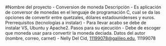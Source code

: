 #Nombre del proyecto - Conversion de moneda
Descripción - Es aplicación de conversor de monedas en el lenguaje de programación C, cual se da las opciones de convertir entre quetzales, dólares estadounidenses y euros. 
Prerrequisitos (tecnologías a instalar) - Para llevar acabo se debe de instalar VS, Ubuntu y Apache2.
Pasos para su ejecución - Debe de escoger que moneda usar para convertir la moneda deciada. 
Datos del autor (nombre, correo, carnet) - Nelly Del Cid, 11199078@galileo.edu, 11199078
